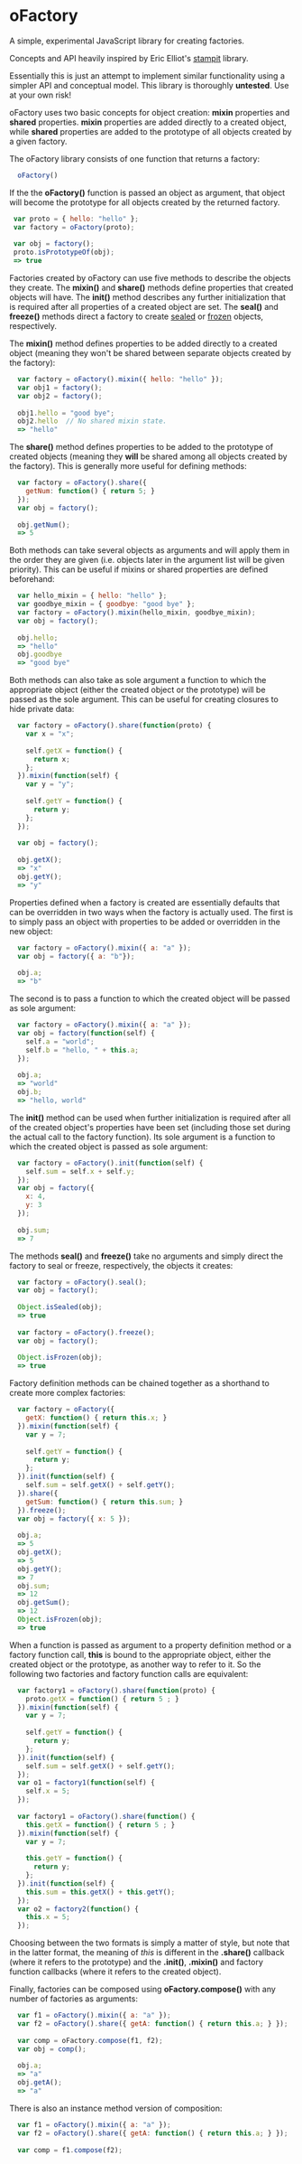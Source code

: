 oFactory
========

A simple, experimental JavaScript library for creating factories.

Concepts and API heavily inspired by Eric Elliot's [stampit](https://github.com/dilvie/stampit) library. 

Essentially this is just an attempt to implement similar functionality using a simpler API and conceptual model. This
library is thoroughly **untested**. Use at your own risk!

oFactory uses two basic concepts for object creation: **mixin** properties and **shared** properties. **mixin** properties
are added directly to a created object, while **shared** properties are added to the prototype of all objects created
by a given factory.

The oFactory library consists of one function that returns a factory: 
```JavaScript
  oFactory()
```

If the the **oFactory()** function is passed an object as argument, that object will become the prototype for all objects
created by the returned factory.
```JavaScript
 var proto = { hello: "hello" };
 var factory = oFactory(proto);
 
 var obj = factory();
 proto.isPrototypeOf(obj);
 => true
```

Factories created by oFactory can use five methods to describe the objects they create. The **mixin()** and **share()**
methods define properties that created objects will have. The **init()** method describes any further initialization
that is required after all properties of a created object are set. The **seal()** and **freeze()** methods direct a 
factory to create 
[sealed](https://developer.mozilla.org/en-US/docs/Web/JavaScript/Reference/Global_Objects/Object/seal) or 
[frozen](https://developer.mozilla.org/en-US/docs/Web/JavaScript/Reference/Global_Objects/Object/freeze) 
objects, respectively.

The **mixin()** method defines properties to be added directly to a created object 
(meaning they won't be shared between separate objects created by the factory):
```JavaScript
  var factory = oFactory().mixin({ hello: "hello" });
  var obj1 = factory();
  var obj2 = factory();
  
  obj1.hello = "good bye";
  obj2.hello  // No shared mixin state.
  => "hello"
```  

The **share()** method defines properties to be added to the prototype of created objects 
(meaning they **will** be shared among all objects created by the factory). This is generally more useful
for defining methods:
```JavaScript
  var factory = oFactory().share({
    getNum: function() { return 5; }
  });
  var obj = factory();
  
  obj.getNum(); 
  => 5
```  

Both methods can take several objects as arguments and will apply them in the order they are given
(i.e. objects later in the argument list will be given priority). This can be useful if mixins or 
shared properties are defined beforehand:
```JavaScript
  var hello_mixin = { hello: "hello" };
  var goodbye_mixin = { goodbye: "good bye" };
  var factory = oFactory().mixin(hello_mixin, goodbye_mixin);
  var obj = factory();
  
  obj.hello; 
  => "hello"
  obj.goodbye
  => "good bye"
```  

Both methods can also take as sole argument a function to which the appropriate object (either the created object
or the prototype) will be passed as the sole argument. This can be useful for creating closures to hide private data:
```JavaScript
  var factory = oFactory().share(function(proto) {
    var x = "x";
    
    self.getX = function() {
      return x;
    };
  }).mixin(function(self) {
    var y = "y";
    
    self.getY = function() {
      return y;
    };
  });
  
  var obj = factory();
  
  obj.getX();
  => "x"
  obj.getY();
  => "y"
```

Properties defined when a factory is created are essentially defaults that can
be overridden in two ways when the factory is actually used. The first is to 
simply pass an object with properties to be added or overridden in the new object: 
```JavaScript
  var factory = oFactory().mixin({ a: "a" });
  var obj = factory({ a: "b"});
  
  obj.a;
  => "b"
```

The second is to pass a function to which the created object will be passed as sole argument:
```JavaScript
  var factory = oFactory().mixin({ a: "a" });
  var obj = factory(function(self) {
    self.a = "world";
    self.b = "hello, " + this.a;
  });
  
  obj.a;
  => "world"
  obj.b;
  => "hello, world"
```

The **init()** method can be used when further initialization is required after all of the created object's 
properties have been set (including those set during the actual call to the factory function). Its sole 
argument is a function to which the created object is passed as sole argument:
```JavaScript
  var factory = oFactory().init(function(self) {
    self.sum = self.x + self.y;
  });
  var obj = factory({
    x: 4,
    y: 3
  });
  
  obj.sum;
  => 7
```

The methods **seal()** and **freeze()** take no arguments and simply direct the factory to seal or freeze, respectively,
the objects it creates: 
```JavaScript
  var factory = oFactory().seal();
  var obj = factory();
  
  Object.isSealed(obj);
  => true
  
  var factory = oFactory().freeze();
  var obj = factory();
  
  Object.isFrozen(obj);
  => true
```

Factory definition methods can be chained together as a shorthand to create more complex factories:
```JavaScript
  var factory = oFactory({
    getX: function() { return this.x; }
  }).mixin(function(self) {
    var y = 7;
    
    self.getY = function() {
      return y;
    };
  }).init(function(self) {
    self.sum = self.getX() + self.getY();
  }).share({
    getSum: function() { return this.sum; }
  }).freeze();
  var obj = factory({ x: 5 });
  
  obj.a;
  => 5
  obj.getX();
  => 5
  obj.getY();
  => 7
  obj.sum;
  => 12
  obj.getSum();
  => 12
  Object.isFrozen(obj);
  => true
```

When a function is passed as argument to a property definition method or a factory function call, 
**this** is bound to the appropriate object, either the created object or the prototype, 
as another way to refer to it. So the following two factories and factory function
calls are equivalent: 
```JavaScript
  var factory1 = oFactory().share(function(proto) {
    proto.getX = function() { return 5 ; }
  }).mixin(function(self) {
    var y = 7;
    
    self.getY = function() {
      return y;
    };
  }).init(function(self) {
    self.sum = self.getX() + self.getY();
  });
  var o1 = factory1(function(self) {
    self.x = 5;
  });
  
  var factory1 = oFactory().share(function() {
    this.getX = function() { return 5 ; }
  }).mixin(function(self) {
    var y = 7;
    
    this.getY = function() {
      return y;
    };
  }).init(function(self) {
    this.sum = this.getX() + this.getY();
  });
  var o2 = factory2(function() {
    this.x = 5;
  });
```
Choosing between the two formats is simply a matter of style, but note that in the latter format, 
the meaning of *this* is different in the **.share()** callback (where it refers to the prototype) and
the **.init()**, **.mixin()** and factory function callbacks (where it refers to the created object).


Finally, factories can be composed using **oFactory.compose()** with any number of 
factories as arguments:
```JavaScript
  var f1 = oFactory().mixin({ a: "a" });
  var f2 = oFactory().share({ getA: function() { return this.a; } });
  
  var comp = oFactory.compose(f1, f2);
  var obj = comp();
  
  obj.a;
  => "a"
  obj.getA();
  => "a"
```

There is also an instance method version of composition:
```JavaScript
  var f1 = oFactory().mixin({ a: "a" });
  var f2 = oFactory().share({ getA: function() { return this.a; } });
  
  var comp = f1.compose(f2);
```
